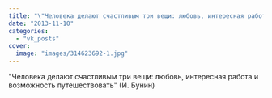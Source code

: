 ```yaml
---
title: "\"Человека делают счастливым три вещи: любовь, интересная работа и возможность путешествовать\" (И. Бу..."
date: "2013-11-10"
categories: 
  - "vk_posts"
cover:
  image: "images/314623692-1.jpg"
---
```


"Человека делают счастливым три вещи: любовь, интересная работа и возможность путешествовать" (И. Бунин)
